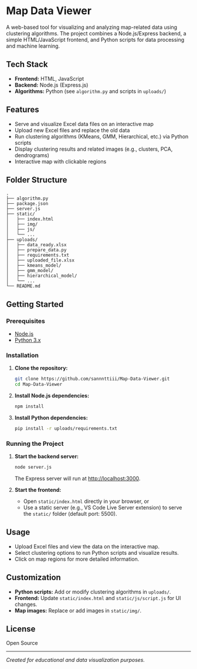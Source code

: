 # Map Data Viewer

A web-based tool for visualizing and analyzing map-related data using clustering algorithms. The project combines a Node.js/Express backend, a simple HTML/JavaScript frontend, and Python scripts for data processing and machine learning.

## Tech Stack

- **Frontend:** HTML, JavaScript
- **Backend:** Node.js (Express.js)
- **Algorithms:** Python (see `algorithm.py` and scripts in `uploads/`)

## Features

- Serve and visualize Excel data files on an interactive map
- Upload new Excel files and replace the old data
- Run clustering algorithms (KMeans, GMM, Hierarchical, etc.) via Python scripts
- Display clustering results and related images (e.g., clusters, PCA, dendrograms)
- Interactive map with clickable regions

## Folder Structure

```
.
├── algorithm.py
├── package.json
├── server.js
├── static/
│   ├── index.html
│   ├── img/
│   ├── js/
│   └── ...
├── uploads/
│   ├── data_ready.xlsx
│   ├── prepare_data.py
│   ├── requirements.txt
│   ├── uploaded_file.xlsx
│   ├── kmeans_model/
│   ├── gmm_model/
│   ├── hierarchical_model/
│   └── ...
└── README.md
```

## Getting Started

### Prerequisites

- [Node.js](https://nodejs.org/)
- [Python 3.x](https://www.python.org/downloads/)

### Installation

1. **Clone the repository:**

   ```sh
   git clone https://github.com/sannnttiii/Map-Data-Viewer.git
   cd Map-Data-Viewer
   ```

2. **Install Node.js dependencies:**

   ```sh
   npm install
   ```

3. **Install Python dependencies:**
   ```sh
   pip install -r uploads/requirements.txt
   ```

### Running the Project

1. **Start the backend server:**

   ```sh
   node server.js
   ```

   The Express server will run at [http://localhost:3000](http://localhost:3000).

2. **Start the frontend:**
   - Open `static/index.html` directly in your browser, or
   - Use a static server (e.g., VS Code Live Server extension) to serve the `static/` folder (default port: 5500).

## Usage

- Upload Excel files and view the data on the interactive map.
- Select clustering options to run Python scripts and visualize results.
- Click on map regions for more detailed information.

## Customization

- **Python scripts:** Add or modify clustering algorithms in `uploads/`.
- **Frontend:** Update `static/index.html` and `static/js/script.js` for UI changes.
- **Map images:** Replace or add images in `static/img/`.

## License

Open Source

---

_Created for educational and data visualization purposes._
